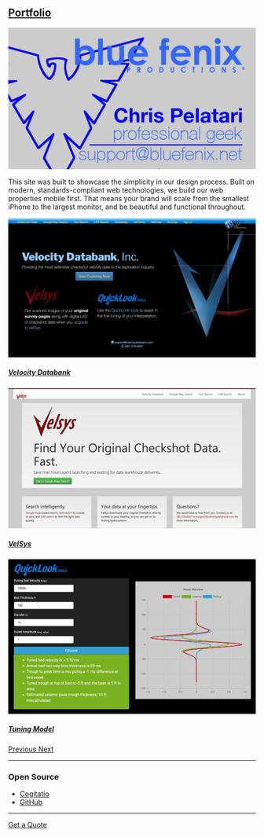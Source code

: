 ## [Portfolio](/portfolio)

![blue fenix](/assets/images/businesscard.png)

This site was built to showcase the simplicity in our design process. Built on modern, standards-compliant web technologies, we build our web properties mobile first. That means your brand will scale from the smallest iPhone to the largest monitor, and be beautiful and functional throughout.

<div id="carousel-portfolio" class="carousel slide" data-ride="carousel">
  <div class="carousel-inner">
    <div class="carousel-item active"><img src="/assets/images/vdb.png" class="d-block w-100" alt="Velocity Databank">
      <div class="carousel-caption d-none d-md-block">
        <h5><a href="http://velocitydatabank.com">Velocity Databank</a></h5>
      </div>
    </div>
    <div class="carousel-item">
      <img src="/assets/images/velsys.png" class="d-block w-100" alt="VelSys">
      <div class="carousel-caption d-none d-md-block">
        <h5><a href="http://velsys.velocitydatabank.com">VelSys</a></h5>
      </div>
    </div>
    <div class="carousel-item">
      <img src="/assets/images/tuningmodel.png" class="d-block w-100" alt="Tuning Model">
      <div class="carousel-caption d-none d-md-block">
        <h5><a href="http://velocitydatabank.com/tuningmodel">Tuning Model</a></h5>
      </div>
    </div>
  </div>
  <a class="carousel-control-prev" href="#carousel-portfolio" role="button" data-slide="prev">
    <span class="carousel-control-prev-icon" aria-hidden="true"></span>
    <span class="sr-only">Previous</span>
  </a>
  <a class="carousel-control-next" href="#carousel-portfolio" role="button" data-slide="next">
    <span class="carousel-control-next-icon" aria-hidden="true"></span>
    <span class="sr-only">Next</span>
  </a>
</div>
 
---

### Open Source

- <i class="fab fa-github"></i> [Cogitatio](https://github.com/ChrisPelatari/Cogitatio)
- <i class="fab fa-github"></i> [GitHub](https://github.com/ChrisPelatari)

---
<a href="mailto:support@bluefenix.net?subject=Quote" class="btn btn-primary btn-lg btn-block">Get a Quote</a>